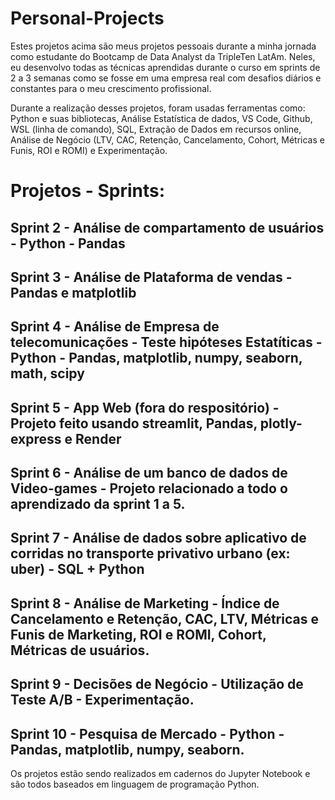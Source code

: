 # Personal-Projects

Estes projetos acima são meus projetos pessoais durante a minha jornada como estudante do Bootcamp de Data Analyst da TripleTen LatAm. Neles, eu desenvolvo todas as técnicas aprendidas durante o curso em sprints de 2 a 3 semanas como se fosse em uma empresa real com desafios diários e constantes para o meu crescimento profissional.

Durante a realização desses projetos, foram usadas ferramentas como: Python e suas bibliotecas, Análise Estatística de dados, VS Code, Github, WSL (linha de comando), SQL, Extração de Dados em recursos online, Análise de Negócio (LTV, CAC, Retenção, Cancelamento, Cohort, Métricas e Funis, ROI e ROMI) e Experimentação.

# Projetos - Sprints:
## Sprint 2 - Análise de compartamento de usuários - Python - Pandas
## Sprint 3 - Análise de Plataforma de vendas - Pandas e matplotlib
## Sprint 4 - Análise de Empresa de telecomunicações - Teste hipóteses Estatíticas - Python - Pandas, matplotlib, numpy, seaborn, math, scipy
## Sprint 5 - App Web (fora do respositório) - Projeto feito usando streamlit, Pandas, plotly-express e Render
## Sprint 6 - Análise de um banco de dados de Video-games - Projeto relacionado a todo o aprendizado da sprint 1 a 5.
## Sprint 7 - Análise de dados sobre aplicativo de corridas no transporte privativo urbano (ex: uber) - SQL + Python
## Sprint 8 - Análise de Marketing - Índice de Cancelamento e Retenção, CAC, LTV, Métricas e Funis de Marketing, ROI e ROMI, Cohort, Métricas de usuários.
## Sprint 9 - Decisões de Negócio - Utilização de Teste A/B - Experimentação.
## Sprint 10 - Pesquisa de Mercado - Python - Pandas, matplotlib, numpy, seaborn.
Os projetos estão sendo realizados em cadernos do Jupyter Notebook e são todos baseados em linguagem de programação Python.
